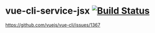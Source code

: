 # vue-cli-service-jsx [![Build Status](https://travis-ci.org/u3u/vue-cli-service-jsx.svg?branch=master)](https://travis-ci.org/u3u/vue-cli-service-jsx)

https://github.com/vuejs/vue-cli/issues/1367
